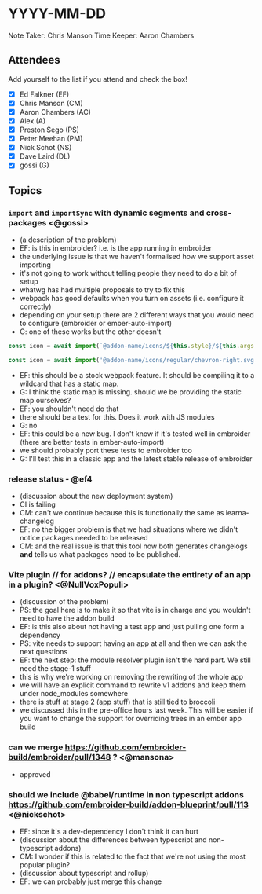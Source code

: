 # YYYY-MM-DD

Note Taker: Chris Manson
Time Keeper: Aaron Chambers 

## Attendees

Add yourself to the list if you attend and check the box!

- [x] Ed Falkner (EF)
- [x] Chris Manson (CM)
- [x] Aaron Chambers (AC)
- [x] Alex (A)
- [x] Preston Sego (PS)
- [x] Peter Meehan (PM)
- [x] Nick Schot (NS)
- [x] Dave Laird (DL)
- [x] gossi (G)

## Topics


### `import` and `importSync` with dynamic segments and cross-packages <@gossi>

- (a description of the problem)
- EF: is this in embroider? i.e. is the app running in embroider
- the underlying issue is that we haven't formalised how we support asset importing
- it's not going to work without telling people they need to do a bit of setup
- whatwg has had multiple proposals to try to fix this
- webpack has good defaults when you turn on assets (i.e. configure it correctly)
- depending on your setup there are 2 different ways that you would need to configure (embroider or ember-auto-import)
- G: one of these works but the other doesn't

```js
const icon = await import(`@addon-name/icons/${this.style}/${this.args.name}.svg`);

const icon = await import('@addon-name/icons/regular/chevron-right.svg');
```

- EF: this should be a stock webpack feature. It should be compiling it to a wildcard that has a static map.
- G: I think the static map is missing. should we be providing the static map ourselves?
- EF: you shouldn't need do that
- there should be a test for this. Does it work with JS modules
- G: no
- EF: this could be a new bug. I don't know if it's tested well in embroider (there are better tests in ember-auto-import)
- we should probably port these tests to embroider too
- G: I'll test this in a classic app and the latest stable release of embroider

### release status - @ef4

- (discussion about the new deployment system)
- CI is failing
- CM: can't we continue because this is functionally the same as learna-changelog
- EF: no the bigger problem is that we had situations where we didn't notice packages needed to be released
- CM: and the real issue is that this tool now both generates changelogs **and** tells us what packages need to be published.


### Vite plugin // for addons? // encapsulate the entirety of an app in a plugin? <@NullVoxPopuli>

- (discussion of the problem)
- PS: the goal here is to make it so that vite is in charge and you wouldn't need to have the addon build
- EF: is this also about not having a test app and just pulling one form a dependency
- PS: vite needs to support having an app at all and then we can ask the next questions
- EF: the next step: the module resolver plugin isn't the hard part. We still need the stage-1 stuff
- this is why we're working on removing the rewriting of the whole app
- we will have an explicit command to rewrite v1 addons and keep them under node_modules somewhere
- there is stuff at stage 2 (app stuff) that is still tied to broccoli
- we discussed this in the pre-office hours last week. This will be easier if you want to change the support for overriding trees in an ember app build

### can we merge https://github.com/embroider-build/embroider/pull/1348 ? <@mansona>

- approved 

### should we include @babel/runtime in non typescript addons https://github.com/embroider-build/addon-blueprint/pull/113 <@nickschot>

- EF: since it's a dev-dependency I don't think it can hurt
- (discussion about the differences between typescript and non-typescript addons)
- CM: I wonder if this is related to the fact that we're not using the most popular plugin?
- (discussion about typescript and rollup)
- EF: we can probably just merge this change
